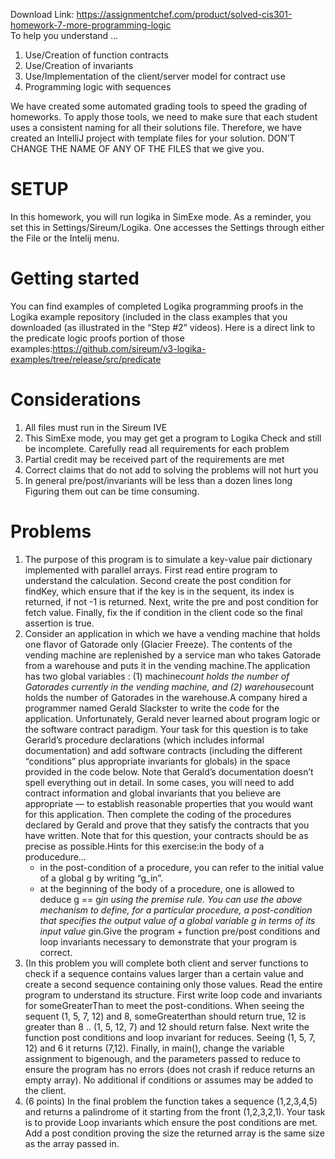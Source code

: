 Download Link: https://assignmentchef.com/product/solved-cis301-homework-7-more-programming-logic
<br>
To help you understand …

<ol>

 <li>Use/Creation of function contracts</li>

 <li>Use/Creation of invariants</li>

 <li>Use/Implementation of the client/server model for contract use</li>

 <li>Programming logic with sequences</li>

</ol>

We have created some automated grading tools to speed the grading of homeworks. To apply those tools, we need to make sure that each student uses a consistent naming for all their solutions file. Therefore, we have created an IntelliJ project with template files for your solution. DON’T CHANGE THE NAME OF ANY OF THE FILES that we give you.

<h1 id="setup">SETUP</h1>

In this homework, you will run logika in SimExe mode. As a reminder, you set this in Settings/Sireum/Logika. One accesses the Settings through either the File or the Intelij menu.

<h1 id="gettingstarted">Getting started</h1>

You can find examples of completed Logika programming proofs in the Logika example repository (included in the class examples that you downloaded (as illustrated in the “Step #2” videos). Here is a direct link to the predicate logic proofs portion of those examples:https://github.com/sireum/v3-logika-examples/tree/release/src/predicate

<h1 id="considerations">Considerations</h1>

<ol>

 <li>All files must run in the Sireum IVE</li>

 <li>This SimExe mode, you may get get a program to Logika Check and still be incomplete. Carefully read all requirements for each problem</li>

 <li>Partial credit may be received part of the requirements are met</li>

 <li>Correct claims that do not add to solving the problems will not hurt you</li>

 <li>In general pre/post/invariants will be less than a dozen lines long Figuring them out can be time consuming.</li>

</ol>

<h1 id="problems">Problems</h1>

<ol>

 <li>The purpose of this program is to simulate a key-value pair dictionary implemented with parallel arrays. First read entire program to understand the calculation. Second create the post condition for findKey, which ensure that if the key is in the sequent, its index is returned, if not -1 is returned. Next, write the pre and post condition for fetch value. Finally, fix the if condition in the client code so the final assertion is true.</li>

 <li> Consider an application in which we have a vending machine that holds one flavor of Gatorade only (Glacier Freeze). The contents of the vending machine are replenished by a service man who takes Gatorade from a warehouse and puts it in the vending machine.The application has two global variables : (1) machine<em>count holds the number of Gatorades currently in the vending machine, and (2) warehouse</em>count holds the number of Gatorades in the warehouse.A company hired a programmer named Gerald Slackster to write the code for the application. Unfortunately, Gerald never learned about program logic or the software contract paradigm. Your task for this question is to take Gerarld’s procedure declarations (which includes informal documentation) and add software contracts (including the different “conditions” plus appropriate invariants for globals) in the space provided in the code below. Note that Gerald’s documentation doesn’t spell everything out in detail. In some cases, you will need to add contract information and global invariants that you believe are appropriate — to establish reasonable properties that you would want for this application. Then complete the coding of the procedures declared by Gerald and prove that they satisfy the contracts that you have written. Note that for this question, your contracts should be as precise as possible.Hints for this exercise:in the body of a producedure…

  <ul>

   <li>in the post-condition of a procedure, you can refer to the initial value of a global g by writing “g_in”.</li>

   <li>at the beginning of the body of a procedure, one is allowed to deduce g == g<em>in using the premise rule. You can use the above mechanism to define, for a particular procedure, a post-condition that specifies the output value of a global variable g in terms of its input value g</em>in.Give the program + function pre/post conditions and loop invariants necessary to demonstrate that your program is correct.</li>

  </ul></li>

 <li>(In this problem you will complete both client and server functions to check if a sequence contains values larger than a certain value and create a second sequence containing only those values. Read the entire program to understand its structure. First write loop code and invariants for someGreaterThan to meet the post-conditions. When seeing the sequent (1, 5, 7, 12) and 8, someGreaterthan should return true, 12 is greater than 8 .. (1, 5, 12, 7) and 12 should return false. Next write the function post conditions and loop invariant for reduces. Seeing (1, 5, 7, 12) and 6 it returns (7,12). Finally, in main(), change the variable assignment to bigenough, and the parameters passed to reduce to ensure the program has no errors (does not crash if reduce returns an empty array). No additional if conditions or assumes may be added to the client.</li>

 <li>(6 points) In the final problem the function takes a sequence (1,2,3,4,5) and returns a palindrome of it starting from the front (1,2,3,2,1). Your task is to provide Loop invariants which ensure the post conditions are met. Add a post condition proving the size the returned array is the same size as the array passed in.</li>

</ol>